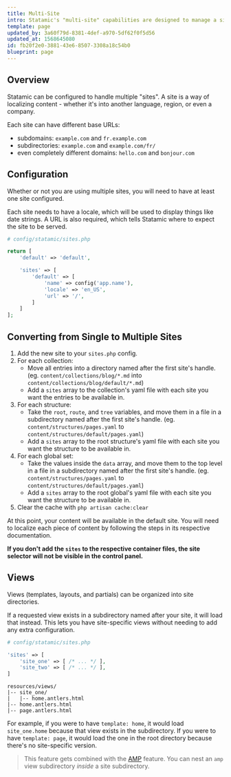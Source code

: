 ```yaml
---
title: Multi-Site
intro: Statamic's "multi-site" capabilities are designed to manage a single site with multiple localizations, variations, or sections running on different domains. It can be used to manage translations, country-specific versions of a company site, and other similar idiosyncrasies.
template: page
updated_by: 3a60f79d-8381-4def-a970-5df62f0f5d56
updated_at: 1568645080
id: fb20f2e0-3881-43e6-8507-3308a18c54b0
blueprint: page
---
```

## Overview

Statamic can be configured to handle multiple "sites". A site is a way of localizing content - whether it's into another language, region, or even a company.

Each site can have different base URLs:

- subdomains: `example.com` and `fr.example.com`
- subdirectories: `example.com` and `example.com/fr/`
- even completely different domains: `hello.com` and `bonjour.com`

## Configuration

Whether or not you are using multiple sites, you will need to have at least one site configured.

Each site needs to have a locale, which will be used to display things like date strings.
A URL is also required, which tells Statamic where to expect the site to be served.

``` php
# config/statamic/sites.php

return [
    'default' => 'default',

    'sites' => [
        'default' => [
            'name' => config('app.name'),
            'locale' => 'en_US',
            'url' => '/',
        ]
    ]
];
```

## Converting from Single to Multiple Sites

1. Add the new site to your `sites.php` config.
2. For each collection:
    - Move all entries into a directory named after the first site's handle. (eg. `content/collections/blog/*.md` into `content/collections/blog/default/*.md`)
    - Add a `sites` array to the collection's yaml file with each site you want the entries to be available in.
3. For each structure:
    - Take the `root`, `route`, and `tree` variables, and move them in a file in a subdirectory named after the first site's handle. (eg. `content/structures/pages.yaml` to `content/structures/default/pages.yaml`)
    - Add a `sites` array to the root structure's yaml file with each site you want the structure to be available in.
4. For each global set:
    - Take the values inside the `data` array, and move them to the top level in a file in a subdirectory named after the first site's handle. (eg. `content/structures/pages.yaml` to `content/structures/default/pages.yaml`)
    - Add a `sites` array to the root global's yaml file with each site you want the structure to be available in.
5. Clear the cache with `php artisan cache:clear`

At this point, your content will be available in the default site. You will need to localize each piece of content by following the steps in its respective documentation.

**If you don't add the `sites` to the respective container files, the site selector will not be visible in the control panel.**

## Views

Views (templates, layouts, and partials) can be organized into site directories.

If a requested view exists in a subdirectory named after your site, it will load that instead. This lets you have
site-specific views without needing to add any extra configuration.

``` php
# config/statamic/sites.php

'sites' => [
    'site_one' => [ /* ... */ ],
    'site_two' => [ /* ... */ ],
]
```

``` files
resources/views/
|-- site_one/
|   |-- home.antlers.html
|-- home.antlers.html
|-- page.antlers.html
```

For example, if you were to have `template: home`, it would load `site_one.home` because that view exists in the subdirectory. If you were to have `template: page`, it would load the one in the root directory because there's no site-specific version.

>  This feature gets combined with the [AMP](/amp) feature. You can nest an `amp` view subdirectory _inside_ a site subdirectory.
